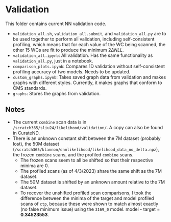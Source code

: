 # Validation

This folder contains current NN validation code.
- `validation_all.sh`, `validation_all.submit`, and `validation_all.py` are to be used together to perform all validation, including self-consistent profiling, which means that for each value of the WC being scanned, the other 15 WCs are fit to produce the minimum $2\Delta NLL$.
- `validation_all.ipynb`: All validation. Has the same functionality as `validation_all.py`, just in a notebook.
- `comparison_plots.ipynb`: Compares 1D validation without self-consistent profiling accuracy of two models. Needs to be updated.
- `custom_graphs.ipynb`: Takes saved graph data from validation and makes graphs with different styles. Currently, it makes graphs that conform to CMS standards.
- `graphs`: Stores the graphs from validation.

## Notes

- The current `combine` scan data is in `/scratch365/sliu24/likelihood/validation/`. A copy can also be found in CurateND.
- There is an unknown constant shift between the 7M dataset (probably lost), the 50M dataset (`/scratch365/klannon/dnnlikelihood/likelihood_data_no_delta.npz`), the frozen `combine` scans, and the profiled `combine` scans.
    - The frozen scans seem to all be shifted so that their respective minima are 0.
    - The profiled scans (as of 4/3/2023) share the same shift as the 7M dataset.
    - The 50M dataset is shifted by an unknown amount relative to the 7M dataset.
    - To recover the unshifted profiled scan comparisons, I took the difference between the minima of the target and model profiled scans of `ctp`, because these were shown to match almost exactly (no false minimum issue) using the `3169_0` model. model - target = **0.34523553**.
